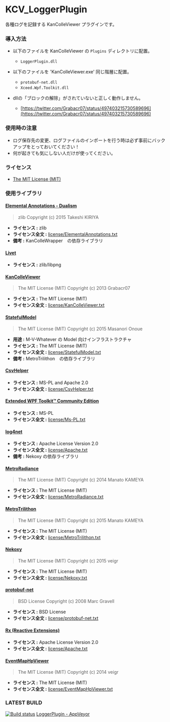 # KCV_LoggerPlugin

各種ログを記録する KanColleViewer プラグインです。



### 導入方法
* 以下のファイルを KanColleViewer の `Plugins` ディレクトリに配置。
    * `LoggerPlugin.dll`

* 以下のファイルを 'KanColleViewer.exe' 同じ階層に配置。
    * `protobuf-net.dll`
    * `Xceed.Wpf.Toolkit.dll`

* dllの「ブロックの解除」がされていないと正しく動作しません。
    * [https://twitter.com/Grabacr07/status/497403215730589696](https://twitter.com/Grabacr07/status/497403215730589696)



### 使用時の注意
* ログ保存先の変更、ログファイルのインポートを行う時は必ず事前にバックアップをとっておいてください！
* 何が起きても気にしない人だけが使ってください。


### ライセンス
* [The MIT License (MIT)](LICENSE.txt)



### 使用ライブラリ

#### [Elemental Annotations - Dualism](https://www.nuget.org/packages/ElementalAnnotations-Dualism)
> zlib
> Copyright (c) 2015 Takeshi KIRIYA
* **ライセンス :** zlib
* **ライセンス全文 :** [license/ElementalAnnotations.txt](license/ElementalAnnotations.txt)
* **備考 :** KanColleWrapper　の依存ライブラリ

#### [Livet](http://ugaya40.hateblo.jp/entry/Livet)
> 
* **ライセンス :** zlib/libpng

#### [KanColleViewer](https://github.com/Grabacr07/KanColleViewer)
> The MIT License (MIT)
> Copyright (c) 2013 Grabacr07
* **ライセンス :** The MIT License (MIT)
* **ライセンス全文 :** [license/KanColleViewer.txt](license/KanColleViewer.txt)

#### [StatefulModel](http://ugaya40.hateblo.jp/entry/StatefulModel)
> The MIT License (MIT)
> Copyright (c) 2015 Masanori Onoue
* **用途 :** M-V-Whatever の Model 向けインフラストラクチャ
* **ライセンス :** The MIT License (MIT)
* **ライセンス全文 :** [license/StatefulModel.txt](license/StatefulModel.txt)
* **備考 :** MetroTrilithon　の依存ライブラリ

#### [CsvHelper](https://github.com/JoshClose/CsvHelper)
> 
* **ライセンス :** MS-PL and Apache 2.0
* **ライセンス全文 :** [license/CsvHelper.txt](license/CsvHelper.txt)

#### [Extended WPF Toolkit™ Community Edition](http://wpftoolkit.codeplex.com/)
> 
* **ライセンス :** MS-PL
* **ライセンス全文 :** [license/Ms-PL.txt](license/Ms-PL.txt)

#### [log4net](https://logging.apache.org/log4net/)
> 
* **ライセンス :** Apache License Version 2.0
* **ライセンス全文 :** [license/Apache.txt](license/Apache.txt)
* **備考 :** Nekoxy の依存ライブラリ

#### [MetroRadiance](https://github.com/Grabacr07/MetroRadiance)
> The MIT License (MIT)
> Copyright (c) 2014 Manato KAMEYA
* **ライセンス :** The MIT License (MIT)
* **ライセンス全文 :** [license/MetroRadiance.txt](license/MetroRadiance.txt)

#### [MetroTrilithon](https://github.com/Grabacr07/MetroTrilithon)
> The MIT License (MIT)
> Copyright (c) 2015 Manato KAMEYA
* **ライセンス :** The MIT License (MIT)
* **ライセンス全文 :** [license/MetroTrilithon.txt](license/MetroTrilithon.txt)

#### [Nekoxy](https://github.com/veigr/Nekoxy)
> The MIT License (MIT)
> Copyright (c) 2015 veigr
* **ライセンス :** The MIT License (MIT)
* **ライセンス全文 :** [license/Nekoxy.txt](license/Nekoxy.txt)

#### [protobuf-net](https://github.com/mgravell/protobuf-net)
> BSD License
> Copyright (c) 2008 Marc Gravell
* **ライセンス :** BSD License
* **ライセンス全文 :** [license/protobuf-net.txt](license/protobuf-net.txt)

#### [Rx (Reactive Extensions)](https://rx.codeplex.com/)
> 
* **ライセンス :** Apache License Version 2.0
* **ライセンス全文 :** [license/Apache.txt](license/Apache.txt)

#### [EventMapHpViewer](https://github.com/veigr/EventMapHpViewer)
> The MIT License (MIT)
> Copyright (c) 2014 veigr
* **ライセンス :** The MIT License (MIT)
* **ライセンス全文 :** [license/EventMapHpViewer.txt](license/EventMapHpViewer.txt)


### LATEST BUILD 
[![Build status](https://ci.appveyor.com/api/projects/status/5wl22vm5bu4edcwv/branch/master?svg=true)](https://ci.appveyor.com/project/lscyane/kcv-loggerplugin/branch/master/artifacts) [LoggerPlugin - AppVeyor](https://ci.appveyor.com/project/lscyane/kcv-loggerplugin/branch/master/artifacts)
